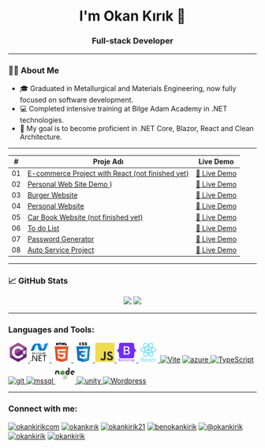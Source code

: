 <h1 align="center">I'm Okan Kırık 👋</h1>
<h3 align="center">Full-stack Developer</h3>

---

### 🧑‍💻 About Me

- 🎓 Graduated in Metallurgical and Materials Engineering, now fully focused on software development.
- 💻 Completed intensive training at Bilge Adam Academy in .NET technologies.
- 🎯 My goal is to become proficient in .NET Core, Blazor, React and Clean Architecture.

---

| #   | Proje Adı | Live Demo |
|-----|-----------|-----------|
| 01  | [E-commerce Project with React (not finished yet)](https://github.com/okankirik/ECommerceProject) | [🔗 Live Demo](https://kullaniciadi.github.io/vanilla-js-projects) |        
| 02  | [Personal Web Site Demo ](https://github.com/okankirik/OkanKirikBootstrap)) | [🔗 Live Demo](https://okankirik.github.io/OkanKirikBootstrap/) |
| 03  | [Burger Website](https://github.com/okankirik/CssWebsiteTraining) | [🔗 Live Demo](https://okankirik.github.io/CssWebsiteTraining/) |
| 04  | [Personal Website](https://github.com/okankirik/PersonalWebsite) | [🔗 Live Demo](https://3d-portfolio.vercel.app) |
| 05  | [Car Book Website (not finished yet)](https://github.com/okankirik/CarBook) | [🔗 Live Demo](https://3d-iphone.vercel.app) |
| 06  | [To do List](https://github.com/okankirik/ToDoListApp) | [🔗 Live Demo](https://admin-dashboard.vercel.app) |
| 07  | [Password Generator](https://github.com/okankirik/PasswordGenerator_Blazor) | [🔗 Live Demo](https://x-clone.vercel.app) |
| 08  | [Auto Service Project](https://github.com/okankirik/AutoService) | [🔗 Live Demo](https://netflix-clone.vercel.app) |


---

### 📈 GitHub Stats

<p align="center">
  <img src="https://github-readme-stats.vercel.app/api?username=yourusername&show_icons=true&theme=tokyonight" />
  <img src="https://github-readme-streak-stats.herokuapp.com/?user=yourusername&theme=tokyonight" />
</p>

---

<h3 align="left">Languages and Tools:</h3>
<p align="left"> 
<a href="https://www.w3schools.com/cs/" target="_blank" rel="noreferrer"> <img src="https://raw.githubusercontent.com/devicons/devicon/master/icons/csharp/csharp-original.svg" alt="csharp" width="40" height="40"/> </a> 
<a href="https://dotnet.microsoft.com/" target="_blank" rel="noreferrer"> <img src="https://raw.githubusercontent.com/devicons/devicon/master/icons/dot-net/dot-net-original-wordmark.svg" alt="dotnet" width="40" height="40"/> </a> 
<a href="https://www.w3.org/html/" target="_blank" rel="noreferrer"> <img src="https://raw.githubusercontent.com/devicons/devicon/master/icons/html5/html5-original-wordmark.svg" alt="html5" width="40" height="40"/> </a> 
<a href="https://www.w3schools.com/css/" target="_blank" rel="noreferrer"> <img src="https://raw.githubusercontent.com/devicons/devicon/master/icons/css3/css3-original-wordmark.svg" alt="css3" width="40" height="40"/> </a> 
<a href="https://developer.mozilla.org/en-US/docs/Web/JavaScript" target="_blank" rel="noreferrer"> <img src="https://raw.githubusercontent.com/devicons/devicon/master/icons/javascript/javascript-original.svg" alt="javascript" width="40" height="40"/> </a> 
<a href="https://getbootstrap.com" target="_blank" rel="noreferrer"> <img src="https://raw.githubusercontent.com/devicons/devicon/master/icons/bootstrap/bootstrap-plain-wordmark.svg" alt="bootstrap" width="40" height="40"/> </a> 
<a href="https://reactjs.org/" target="_blank" rel="noreferrer"> <img src="https://raw.githubusercontent.com/devicons/devicon/master/icons/react/react-original-wordmark.svg" alt="react" width="40" height="40"/> </a> 
<a href="https://vitejs.dev/" target="_blank" rel="noreferrer"><img src="https://raw.githubusercontent.com/danielcranney/readme-generator/main/public/icons/skills/vite-colored.svg" width="36" height="36" alt="Vite" /></a>
<a href="https://azure.microsoft.com/en-in/" target="_blank" rel="noreferrer"> <img src="https://www.vectorlogo.zone/logos/microsoft_azure/microsoft_azure-icon.svg" alt="azure" width="40" height="40"/> </a> 
<a href="https://www.typescriptlang.org/" target="_blank" rel="noreferrer"><img src="https://raw.githubusercontent.com/danielcranney/readme-generator/main/public/icons/skills/typescript-colored.svg" width="36" height="36" alt="TypeScript" /></a>
<a href="https://git-scm.com/" target="_blank" rel="noreferrer"> <img src="https://www.vectorlogo.zone/logos/git-scm/git-scm-icon.svg" alt="git" width="40" height="40"/> </a> 
<a href="https://www.microsoft.com/en-us/sql-server" target="_blank" rel="noreferrer"> <img src="https://www.svgrepo.com/show/303229/microsoft-sql-server-logo.svg" alt="mssql" width="40" height="40"/> </a> 
<a href="https://nodejs.org" target="_blank" rel="noreferrer"> <img src="https://raw.githubusercontent.com/devicons/devicon/master/icons/nodejs/nodejs-original-wordmark.svg" alt="nodejs" width="40" height="40"/> </a> 
<a href="https://unity.com/" target="_blank" rel="noreferrer"> <img src="https://www.vectorlogo.zone/logos/unity3d/unity3d-icon.svg" alt="unity" width="40" height="40"/> </a> 
<a href="https://wordpress.com" target="_blank" rel="noreferrer"><img src="https://raw.githubusercontent.com/danielcranney/readme-generator/main/public/icons/skills/wordpress-colored.svg" width="36" height="36" alt="Wordpress" /></a>
</p>

---

<h3 align="left">Connect with me:</h3>
<p align="left">
<a href="https://twitter.com/okankirikcom" target="blank"><img align="center" src="https://raw.githubusercontent.com/rahuldkjain/github-profile-readme-generator/master/src/images/icons/Social/twitter.svg" alt="okankirikcom" height="30" width="40" /></a>
<a href="https://linkedin.com/in/okankırık" target="blank"><img align="center" src="https://raw.githubusercontent.com/rahuldkjain/github-profile-readme-generator/master/src/images/icons/Social/linked-in-alt.svg" alt="okankırık" height="30" width="40" /></a>
<a href="https://fb.com/okankirik21" target="blank"><img align="center" src="https://raw.githubusercontent.com/rahuldkjain/github-profile-readme-generator/master/src/images/icons/Social/facebook.svg" alt="okankirik21" height="30" width="40" /></a>
<a href="https://instagram.com/okankirikk" target="blank"><img align="center" src="https://raw.githubusercontent.com/rahuldkjain/github-profile-readme-generator/master/src/images/icons/Social/instagram.svg" alt="benokankirik" height="30" width="40" /></a>
<a href="https://medium.com/@okankirik" target="blank"><img align="center" src="https://raw.githubusercontent.com/rahuldkjain/github-profile-readme-generator/master/src/images/icons/Social/medium.svg" alt="@okankirik" height="30" width="40" /></a>
<a href="https://www.hackerrank.com/okankirik" target="blank"><img align="center" src="https://raw.githubusercontent.com/rahuldkjain/github-profile-readme-generator/master/src/images/icons/Social/hackerrank.svg" alt="okankirik" height="30" width="40" /></a>
<a href="https://www.leetcode.com/okankirik" target="blank"><img align="center" src="https://raw.githubusercontent.com/rahuldkjain/github-profile-readme-generator/master/src/images/icons/Social/leet-code.svg" alt="okankirik" height="30" width="40" /></a>
</p>

